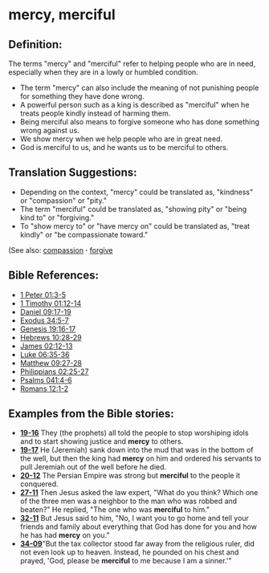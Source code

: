 # mercy, merciful #

## Definition: ##

The terms "mercy" and "merciful" refer to helping people who are in need, especially when they are in a lowly or humbled condition.

* The term "mercy" can also include the meaning of not punishing people for something they have done wrong.
* A powerful person such as a king is described as "merciful" when he treats people kindly instead of harming them.
* Being merciful also means to forgive someone who has done something wrong against us.
* We show mercy when we help people who are in great need.
* God is merciful to us, and he wants us to be merciful to others.

## Translation Suggestions: ##

* Depending on the context, "mercy" could be translated as, "kindness" or "compassion" or "pity."
* The term "merciful" could be translated as, "showing pity" or "being kind to" or "forgiving."
* To "show mercy to" or "have mercy on" could be translated as, "treat kindly" or "be compassionate toward."

(See also: [compassion](../kt/compassion.md) **·** [forgive](../kt/forgive.md)

## Bible References: ##

* [1 Peter 01:3-5](https://door43.org/en/bible/notes/1pe/01/03)
* [1 Timothy 01:12-14](https://door43.org/en/bible/notes/1ti/01/12)
* [Daniel 09:17-19](https://door43.org/en/bible/notes/dan/09/17)
* [Exodus 34:5-7](https://door43.org/en/bible/notes/exo/34/05)
* [Genesis 19:16-17](https://door43.org/en/bible/notes/gen/19/16)
* [Hebrews 10:28-29](https://door43.org/en/bible/notes/heb/10/28)
* [James 02:12-13](https://door43.org/en/bible/notes/jas/02/12)
* [Luke 06:35-36](https://door43.org/en/bible/notes/luk/06/35)
* [Matthew 09:27-28](https://door43.org/en/bible/notes/mat/09/27)
* [Philippians 02:25-27](https://door43.org/en/bible/notes/php/02/25)
* [Psalms 041:4-6](https://door43.org/en/bible/notes/psa/041/004)
* [Romans 12:1-2](https://door43.org/en/bible/notes/rom/12/01)

## Examples from the Bible stories: ##

* __[19-16](https://door43.org/en/obs/notes/frames/19-16)__ They (the prophets) all told the people to stop worshiping idols and to start showing justice and __mercy__  to others.
* __[19-17](https://door43.org/en/obs/notes/frames/19-17)__ He (Jeremiah) sank down into the mud that was in the bottom of the well, but then the king had __mercy__  on him and ordered his servants to pull Jeremiah out of the well before he died.
* __[20-12](https://door43.org/en/obs/notes/frames/20-12)__ The Persian Empire was strong but __merciful__  to the people it conquered.
* __[27-11](https://door43.org/en/obs/notes/frames/27-11)__ Then Jesus asked the law expert, "What do you think? Which one of the three men was a neighbor to the man who was robbed and beaten?" He replied, "The one who was __merciful__  to him."
* __[32-11](https://door43.org/en/obs/notes/frames/32-11)__ But Jesus said to him, "No, I want you to go home and tell your friends and family about everything that God has done for you and how he has had __mercy__  on you."
* __[34-09](https://door43.org/en/obs/notes/frames/34-09)__"But the tax collector stood far away from the religious ruler, did not even look up to heaven. Instead, he pounded on his chest and prayed, 'God, please be __merciful__  to me because I am a sinner.'"


